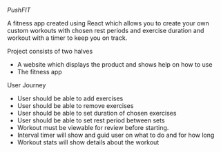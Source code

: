 *PushFIT*

A fitness app created using React which allows you to create your own custom workouts with chosen rest periods and exercise duration and workout with a timer to keep you on track.

Project consists of two halves
- A website which displays the product and shows help on how to use
- The fitness app

User Journey
- User should be able to add exercises
- User should be able to remove exercises
- User should be able to set duration of chosen exercises
- User should be able to set rest period between sets
- Workout must be viewable for review before starting.
- Interval timer will show and guid user on what to do and for how long
- Workout stats will show details about the workout

